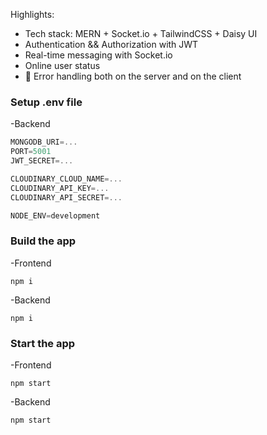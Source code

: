 
Highlights:

-  Tech stack: MERN + Socket.io + TailwindCSS + Daisy UI
-  Authentication && Authorization with JWT
-  Real-time messaging with Socket.io
-  Online user status
- 🐞 Error handling both on the server and on the client


### Setup .env file
-Backend
```js
MONGODB_URI=...
PORT=5001
JWT_SECRET=...

CLOUDINARY_CLOUD_NAME=...
CLOUDINARY_API_KEY=...
CLOUDINARY_API_SECRET=...

NODE_ENV=development
```

### Build the app

-Frontend
```shell
npm i
```

-Backend
```shell
npm i
```
### Start the app

-Frontend
```shell
npm start
```

-Backend
```shell
npm start
```
